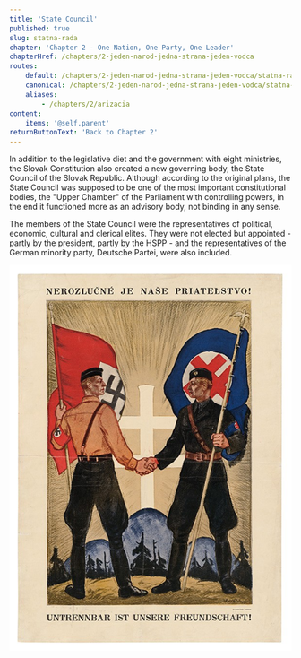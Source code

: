```yaml
---
title: 'State Council'
published: true
slug: statna-rada
chapter: 'Chapter 2 - One Nation, One Party, One Leader'
chapterHref: /chapters/2-jeden-narod-jedna-strana-jeden-vodca
routes:
    default: /chapters/2-jeden-narod-jedna-strana-jeden-vodca/statna-rada
    canonical: /chapters/2-jeden-narod-jedna-strana-jeden-vodca/statna-rada
    aliases:
        - /chapters/2/arizacia
content:
    items: '@self.parent'
returnButtonText: 'Back to Chapter 2'
---
```


<span class="drop-cap">I</span>n addition to the legislative diet and the government with eight ministries, the Slovak Constitution also created a new governing body, the State Council of the Slovak Republic. Although according to the original plans, the State Council was supposed to be one of the most important constitutional bodies, the "Upper Chamber" of the Parliament with controlling powers, in the end it functioned more as an advisory body, not binding in any sense.

The members of the State Council were the representatives of political, economic, cultural and clerical elites. They were not elected but appointed - partly by the president, partly by the HSPP - and the representatives of the German minority party, Deutsche Partei, were also included.

[![Andrej Kováčik - Our Friendship is Inseparable!, 1940 – 1941, Slovak National Museum - The Museum of History, Bratislava](SVK_TMP.165.jpeg "Andrej Kováčik - Our Friendship is Inseparable!")](http://www.webumenia.sk/dielo/SVK:TMP.165?collection=83)
